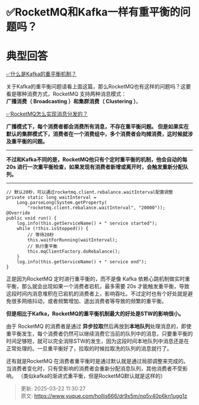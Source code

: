 # ✅RocketMQ和Kafka一样有重平衡的问题吗？

# 典型回答


[✅什么是Kafka的重平衡机制？](https://www.yuque.com/hollis666/dr9x5m/rqzepcxvq2a1w2e9)



关于Kafka的重平衡问题请看上面这篇，那么RocketMQ也有这样的问题吗？这要看是哪种消费方式，RocketMQ 支持两种消息模式：**广播消费（ Broadcasting ）**和**集群消费（ Clustering ）**。



[✅RocketMQ怎么实现消息分发的？](https://www.yuque.com/hollis666/dr9x5m/qxu868f094az60aa)



**广播模式下，每个消费者都会消费所有消息，不存在重平衡问题。 但是如果实在默认的集群模式下，消费者在一个消费组中，多个消费者会均摊消费，这时候就涉及重平衡的问题。**

****

**不过和Kafka不同的是，RocketMQ他只有个定时重平衡的机制，他会自动的每 20s 进行一次重平衡检查，如果发现有消费者新增或离开时，会触发重新分配队列。**

****

```plain
// 默认20秒，可以通过rocketmq.client.rebalance.waitInterval配置调整
private static long waitInterval =
    Long.parseLong(System.getProperty(
        "rocketmq.client.rebalance.waitInterval", "20000"));  
@Override
public void run() {
    log.info(this.getServiceName() + " service started");
    while (!this.isStopped()) {
        // 等待20秒
        this.waitForRunning(waitInterval);
        // 执行重平衡
        this.mqClientFactory.doRebalance();
    }
    log.info(this.getServiceName() + " service end");
}
```



正是因为RocketMQ 定时进行重平衡的，而不是像 Kafka 依赖心跳机制做实时重平衡，那么就会出现如果一个消费者宕机，最多需要 20s 才能触发重平衡，导致这段时间内消息堆积在已宕机的消费者上，影响吞吐。不过定时也有个好处就是避免很多网络抖动，或者频繁增加、退出消费者等导致的频繁的重平衡。



**但是相比于Kafka，RocketMQ的重平衡机制最大的好处是STW的影响很小。**



由于 RocketMQ 的消费者是通过 **异步拉取**然后再放到**本地队列**处理消息的，即使重平衡发生，每个消费者仍然可以继续消费它当前的队列中的消息，只要重平衡的时间足够短，就可以完全消除STW的发生，因为这段时间本地队列中消息还是在正常处理的。一旦重平衡好了，拉取的时候拉取洗的队列的消息就行了。



还有就是RocketMQ 在消费者重平衡时是通过默认就是通过局部调整来完成的。当消费者变化时，只有受影响的消费者会重新分配消息队列，其他消费者不受影响。  （类似kafka的渐进式重平衡，但是RocketMQ默认就是这样的）







> 更新: 2025-03-22 11:30:27  
> 原文: <https://www.yuque.com/hollis666/dr9x5m/nq5v40p6kn1ugg1z>